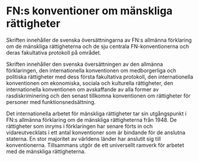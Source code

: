 # FN:s konventioner om mänskliga rättigheter

Skriften innehåller de svenska översättningarna av FN:s allmänna förklaring om de mänskliga rättigheterna och de sju centrala FN\-konventionerna och deras fakultativa protokoll på området.


Skriften innehåller den svenska översättningen av den allmänna förklaringen, den internationella konventionen om medborgerliga och politiska rättigheter med dess första fakultativa protokoll, den internationella konventionen om ekonomiska, sociala och kulturella rättigheter, den internationella konventionen om avskaffande av alla former av rasdiskriminering och den senast tillkomna konventionen om rättigheter för personer med funktionsnedsättning.

Det internationella arbetet för mänskliga rättigheter tar sin utgångspunkt i FN:s allmänna förklaring om de mänskliga rättigheterna från 1948\. De rättigheter som inryms i förklaringen har senare förts in och vidareutvecklats i ett antal konventioner som är bindande för de anslutna staterna. En stor majoritet av världens länder har anslutit sig till konventionerna. Tillsammans utgör de ett universellt ramverk för arbetet med de mänskliga rättigheterna.
